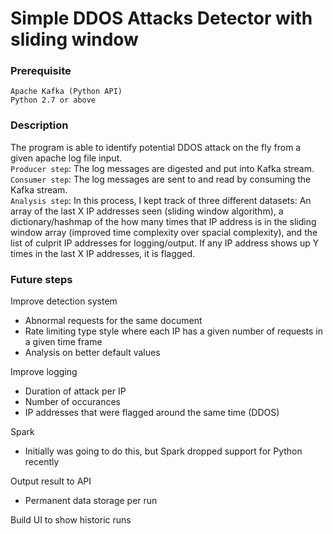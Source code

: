 # Simple DDOS Attacks Detector with sliding window

### Prerequisite
```Apache Kafka (Python API)```   
```Python 2.7 or above``` 

### Description
The program is able to identify potential DDOS attack on the fly from a given apache log file input.  
```Producer step```: The log messages are digested and put into Kafka stream.  
```Consumer step```: The log messages are sent to and read by consuming the Kafka stream.  
```Analysis step```: In this process, I kept track of three different datasets:  An array of the last X IP addresses seen (sliding window algorithm), a dictionary/hashmap of the how many times that IP address is in the sliding window array (improved time complexity over spacial complexity), and the list of culprit IP addresses for logging/output.  If any IP address shows up Y times in the last X IP addresses, it is flagged.

### Future steps
Improve detection system
  - Abnormal requests for the same document
  - Rate limiting type style where each IP has a given number of requests in a given time frame
  - Analysis on better default values
  
Improve logging
  - Duration of attack per IP
  - Number of occurances
  - IP addresses that were flagged around the same time (DDOS)
  
Spark
  - Initially was going to do this, but Spark dropped support for Python recently
  
Output result to API
  - Permanent data storage per run

Build UI to show historic runs
